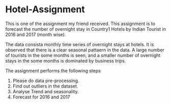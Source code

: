 # Hotel-Assignment
This is one of the assignment my friend received. This assignment is to forecast the number of overnight stay in Country1 Hotels by Indian Tourist in 2016 and 2017 (month wise).

The data consista monthly time series of overnight stays at hotels. It is observed that there is a clear seasonal pattaern in the data. A large number of tourists in the some months is seen, and a smaller number of overnight stays in the some months is dominated by business trips.

The assignment performs the following steps

1) Please do data pre-processing.
2) Find out outliers in the dataset.
3) Analyse Trend and seasonality.
4) Forecast for 2016 and 2017
